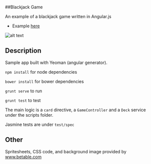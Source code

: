 ##Blackjack Game


An example of a blackjack game written in Angular.js

  - Example [here](http://blackjack_dlwj.pancakeapps.com/)

![alt text](http://i.imgur.com/6jd8v8il.jpg "Logo Title Text 1")


Description
----

Sample app built with Yeoman (angular generator).

`npm install` for node dependencies

`bower install` for bower dependencies

`grunt serve` to run

`grunt test` to test

The main logic is a `card` directive, a `GameController` and a `Deck` service
under the scripts folder.

Jasmine tests are under `test/spec`

Other
----

Spritesheets, CSS code, and background image provided by www.betable.com

